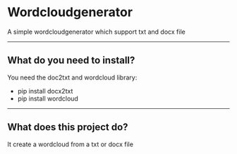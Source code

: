 # Wordcloudgenerator
A simple wordcloudgenerator which support txt and docx file
***
## What do you need to install?
You need the doc2txt and wordcloud library:
* pip install docx2txt
* pip install wordcloud
***
## What does this project do?
It create a wordcloud from a txt or docx file
